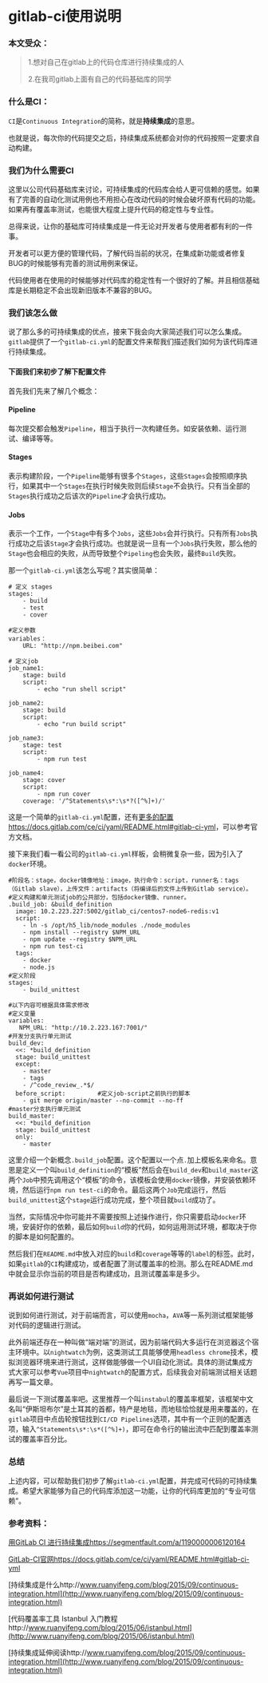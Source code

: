 # gitlab-ci使用说明

### 本文受众：
> 1.想对自己在gitlab上的代码仓库进行持续集成的人
>
> 2.在我司gitlab上面有自己的代码基础库的同学

### 什么是CI：

`CI`是`Continuous Integration`的简称，就是**持续集成**的意思。

也就是说，每次你的代码提交之后，持续集成系统都会对你的代码按照一定要求自动构建。

### 我们为什么需要CI

这里以公司代码基础库来讨论，可持续集成的代码库会给人更可信赖的感觉。如果有了完善的自动化测试用例也不用担心在改动代码的时候会破坏原有代码的功能。如果再有覆盖率测试，也能很大程度上提升代码的稳定性与专业性。

总得来说，让你的基础库可持续集成是一件无论对开发者与使用者都有利的一件事。

开发者可以更方便的管理代码，了解代码当前的状况，在集成新功能或者修复BUG的时候能够有完善的测试用例来保证。

代码使用者在使用的时候能够对代码库的稳定性有一个很好的了解。并且相信基础库是长期稳定不会出现新旧版本不兼容的BUG。

### 我们该怎么做

说了那么多的可持续集成的优点，接来下我会向大家简述我们可以怎么集成。`gitlab`提供了一个`gitlab-ci.yml`的配置文件来帮我们描述我们如何为该代码库进行持续集成。

#### 下面我们来初步了解下配置文件

首先我们先来了解几个概念：

#### Pipeline

每次提交都会触发`Pipeline`，相当于执行一次构建任务。如安装依赖、运行测试、编译等等。

#### Stages

表示构建阶段，一个`Pipeline`能够有很多个`Stages`，这些`Stages`会按照顺序执行，如果其中一个`Stages`在执行时候失败则后续`Stage`不会执行。只有当全部的`Stages`执行成功之后该次的`Pipeline`才会执行成功。

#### Jobs

表示一个工作，一个`Stage`中有多个`Jobs`，这些`Jobs`会并行执行。只有所有`Jobs`执行成功之后该`Stage`才会执行成功。也就是说一旦有一个`Jobs`执行失败，那么他的`Stage`也会相应的失败，从而导致整个`Pipeling`也会失败，最终`Build`失败。

那一个`gitlab-ci.yml`该怎么写呢？其实很简单：

```
# 定义 stages
stages:
    - build
    - test
    - cover

#定义参数
variables：
    URL: "http://npm.beibei.com"

# 定义job
job_name1:
    stage: build
    script:
        - echo "run shell script"

job_name2:
    stage: build
    script:
        - echo "run build script"

job_name3:
    stage: test
    script:
        - npm run test

job_name4:
    stage: cover
    script:
        - npm run cover
    coverage: '/^Statements\s*:\s*?([^%]+)/'
```

这是一个简单的`gitlab-ci.yml`配置，还有[更多的配置https://docs.gitlab.com/ce/ci/yaml/README.html#gitlab-ci-yml](https://docs.gitlab.com/ce/ci/yaml/README.html#gitlab-ci-yml)，可以参考官方文档。

接下来我们看一看公司的`gitlab-ci.yml`样板，会稍微复杂一些，因为引入了`docker`环境。

```
#阶段名：stage，docker镜像地址：image，执行命令：script，runner名：tags（Gitlab slave），上传文件：artifacts（将编译后的文件上传到Gitlab service）。
#定义构建和单元测试job的公共部分，包括docker镜像、runner。
.build_job: &build_definition
  image: 10.2.223.227:5002/gitlab_ci/centos7-node6-redis:v1
  script:
    - ln -s /opt/h5_lib/node_modules ./node_modules
    - npm install --registry $NPM_URL
    - npm update --registry $NPM_URL
    - npm run test-ci
  tags:
    - docker
    - node.js
#定义阶段
stages:
    - build_unittest

#以下内容可根据具体需求修改
#定义变量
variables:
   NPM_URL: "http://10.2.223.167:7001/"
#开发分支执行单元测试
build_dev:
  <<: *build_definition
  stage: build_unittest
  except:
    - master
    - tags
    - /^code_review_.*$/
  before_script:         #定义job-script之前执行的脚本
    - git merge origin/master --no-commit --no-ff
#master分支执行单元测试
build_master:
  <<: *build_definition
  stage: build_unittest
  only:
    - master
```

这里介绍一个新概念`.build_job`配置。这个配置以一个点`.`加上模板名来命名。意思是定义一个叫`build_definition`的“模板”然后会在`build_dev`和`build_master`这两个`Job`中预先调用这个“模板”的命令，该模板会使用`docker`镜像，并安装依赖环境，然后运行`npm run test-ci`的命令。最后这两个`Job`完成运行，然后`build_unittest`这个`stage`运行成功完成，整个项目就`build`成功了。

当然，实际情况中你可能并不需要按照上述操作进行，你只需要启动`docker`环境，安装好你的依赖，最后如何`build`你的代码，如何运用测试环境，都取决于你的脚本是如何配置的。

然后我们在`README.md`中放入对应的`build`和`coverage`等等的`label`的标签。此时，如果`gitlab`的`CI`构建成功，或者配置了测试覆盖率的检测。那么在README.md中就会显示你当前的项目是否构建成功，且测试覆盖率是多少。

### 再说如何进行测试

说到如何进行测试，对于前端而言，可以使用`mocha`，`AVA`等一系列测试框架能够对代码的逻辑进行测试。

此外前端还存在一种叫做“端对端”的测试，因为前端代码大多运行在浏览器这个宿主环境中。以`nightwatch`为例，这类测试工具能够使用`headless chrome`技术，模拟浏览器环境来进行测试，这样做能够做一个UI自动化测试。具体的测试集成方式大家可以参考`Vue`项目中`nightwatch`的配置方式，后续我会对前端测试相关话题再写一篇文章。

最后说一下测试覆盖率吧。这里推荐一个叫`instabul`的覆盖率框架，该框架中文名叫“伊斯坦布尔”是土耳其的首都，特产是地毯，而地毯恰恰就是用来覆盖的，在`gitlab`项目中点齿轮按钮找到`CI/CD Pipelines`选项，其中有一个正则的配置选项，输入`^Statements\s*:\s*([^%]+)`，即可在命令行的输出流中匹配到覆盖率测试的覆盖率百分比。

### 总结

上述内容，可以帮助我们初步了解`gitlab-ci.yml`配置，并完成可代码的可持续集成。希望大家能够为自己的代码库添加这一功能，让你的代码库更加的“专业可信赖”。

### 参考资料：

[用GitLab CI 进行持续集成https://segmentfault.com/a/1190000006120164](https://segmentfault.com/a/1190000006120164)

[GitLab-CI官网https://docs.gitlab.com/ce/ci/yaml/README.html#gitlab-ci-yml](https://docs.gitlab.com/ce/ci/yaml/README.html#gitlab-ci-yml)

[持续集成是什么http://www.ruanyifeng.com/blog/2015/09/continuous-integration.html](http://www.ruanyifeng.com/blog/2015/09/continuous-integration.html)

[代码覆盖率工具 Istanbul 入门教程http://www.ruanyifeng.com/blog/2015/06/istanbul.html](http://www.ruanyifeng.com/blog/2015/06/istanbul.html)

[持续集成延伸阅读http://www.ruanyifeng.com/blog/2015/09/continuous-integration.html](http://www.ruanyifeng.com/blog/2015/09/continuous-integration.html)
